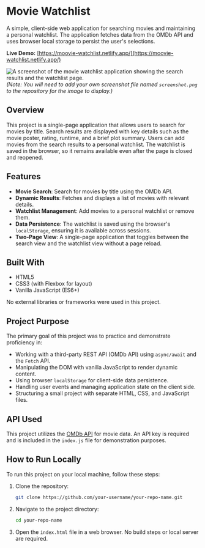 # Movie Watchlist

A simple, client-side web application for searching movies and maintaining a personal watchlist. The application fetches data from the OMDb API and uses browser local storage to persist the user's selections.

**Live Demo:** [https://moovie-watchlist.netlify.app/](https://moovie-watchlist.netlify.app/)

<!-- Add a screenshot or GIF of your application in action -->
![A screenshot of the movie watchlist application showing the search results and the watchlist page.](./screenshot.png) 
*(Note: You will need to add your own screenshot file named `screenshot.png` to the repository for the image to display.)*

## Overview

This project is a single-page application that allows users to search for movies by title. Search results are displayed with key details such as the movie poster, rating, runtime, and a brief plot summary. Users can add movies from the search results to a personal watchlist. The watchlist is saved in the browser, so it remains available even after the page is closed and reopened.

## Features

-   **Movie Search**: Search for movies by title using the OMDb API.
-   **Dynamic Results**: Fetches and displays a list of movies with relevant details.
-   **Watchlist Management**: Add movies to a personal watchlist or remove them.
-   **Data Persistence**: The watchlist is saved using the browser's `localStorage`, ensuring it is available across sessions.
-   **Two-Page View**: A single-page application that toggles between the search view and the watchlist view without a page reload.

## Built With

-   HTML5
-   CSS3 (with Flexbox for layout)
-   Vanilla JavaScript (ES6+)

No external libraries or frameworks were used in this project.

## Project Purpose

The primary goal of this project was to practice and demonstrate proficiency in:

-   Working with a third-party REST API (OMDb API) using `async/await` and the `Fetch` API.
-   Manipulating the DOM with vanilla JavaScript to render dynamic content.
-   Using browser `localStorage` for client-side data persistence.
-   Handling user events and managing application state on the client side.
-   Structuring a small project with separate HTML, CSS, and JavaScript files.

## API Used

This project utilizes the [OMDb API](http://www.omdbapi.com/) for movie data. An API key is required and is included in the `index.js` file for demonstration purposes.

## How to Run Locally

To run this project on your local machine, follow these steps:

1.  Clone the repository:
    ```sh
    git clone https://github.com/your-username/your-repo-name.git
    ```
2.  Navigate to the project directory:
    ```sh
    cd your-repo-name
    ```
3.  Open the `index.html` file in a web browser. No build steps or local server are required.